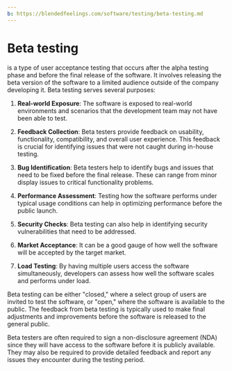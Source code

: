 ```yaml
---
b: https://blendedfeelings.com/software/testing/beta-testing.md
---
```


# Beta testing 
is a type of user acceptance testing that occurs after the alpha testing phase and before the final release of the software. It involves releasing the beta version of the software to a limited audience outside of the company developing it. Beta testing serves several purposes:

1. **Real-world Exposure**: The software is exposed to real-world environments and scenarios that the development team may not have been able to test.

2. **Feedback Collection**: Beta testers provide feedback on usability, functionality, compatibility, and overall user experience. This feedback is crucial for identifying issues that were not caught during in-house testing.

3. **Bug Identification**: Beta testers help to identify bugs and issues that need to be fixed before the final release. These can range from minor display issues to critical functionality problems.

4. **Performance Assessment**: Testing how the software performs under typical usage conditions can help in optimizing performance before the public launch.

5. **Security Checks**: Beta testing can also help in identifying security vulnerabilities that need to be addressed.

6. **Market Acceptance**: It can be a good gauge of how well the software will be accepted by the target market.

7. **Load Testing**: By having multiple users access the software simultaneously, developers can assess how well the software scales and performs under load.

Beta testing can be either "closed," where a select group of users are invited to test the software, or "open," where the software is available to the public. The feedback from beta testing is typically used to make final adjustments and improvements before the software is released to the general public.

Beta testers are often required to sign a non-disclosure agreement (NDA) since they will have access to the software before it is publicly available. They may also be required to provide detailed feedback and report any issues they encounter during the testing period.